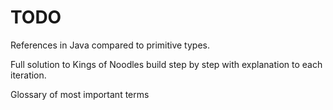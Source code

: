 # TODO

References in Java compared to primitive types.

Full solution to Kings of Noodles build step by step with explanation to each iteration.

Glossary of most important terms


<!-- Naming is case sensitive -->
<!-- Programming in Style -->
<!-- Comparing floats and doubles -->
<!-- Lazy evaluation -->
<!-- Equals versus == -->
<!-- Literals -->
